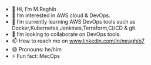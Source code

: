 - 👋 Hi, I’m M.Raghib
- 👀 I’m interested in AWS cloud & DevOps.
- 🌱 I’m currently learning AWS DevOps tools such as Docker,Kubernetes,Jenkines,Terraform,CI/CD & git.
- 💞️ I’m looking to collaborate on DevOps tools.
- 📫 How to reach me on www.linkedin.com/in/mraghib7
- 😄 Pronouns: he/him
- ⚡ Fun fact: MecOps

<!---
M-Raghib18/M-Raghib18 is a ✨ special ✨ repository because its `README.md` (this file) appears on your GitHub profile.
You can click the Preview link to take a look at your changes.
--->
